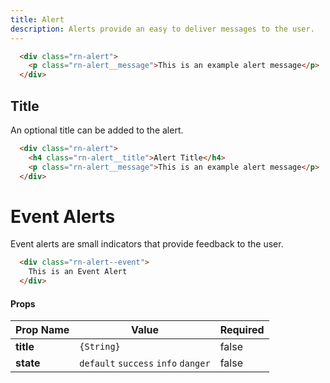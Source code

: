 ```yaml
---
title: Alert
description: Alerts provide an easy to deliver messages to the user.
---
```


```html
  <div class="rn-alert">
    <p class="rn-alert__message">This is an example alert message</p>
  </div>
```

## Title

An optional title can be added to the alert.

```html
  <div class="rn-alert">
    <h4 class="rn-alert__title">Alert Title</h4>
    <p class="rn-alert__message">This is an example alert message</p>
  </div>
```

# Event Alerts

Event alerts are small indicators that provide feedback to the user.

```html
  <div class="rn-alert--event">
    This is an Event Alert
  </div>
```

#### Props

Prop Name | Value | Required
--------- | ----- | --------
**title** | `{String}` | false
**state** | `default` `success` `info` `danger` | false